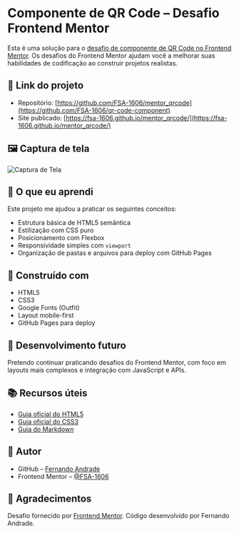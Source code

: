 # Componente de QR Code – Desafio Frontend Mentor

Esta é uma solução para o [desafio de componente de QR Code no Frontend Mentor](https://www.frontendmentor.io/challenges/qr-code-component-iux_sIO_H). Os desafios do Frontend Mentor ajudam você a melhorar suas habilidades de codificação ao construir projetos realistas.

## 🔗 Link do projeto

- Repositório: [https://github.com/FSA-1606/mentor_qrcode](https://github.com/FSA-1606/qr-code-component)
- Site publicado: [https://fsa-1606.github.io/mentor_qrcode/](https://fsa-1606.github.io/mentor_qrcode/)

## 🖼️ Captura de tela

![Captura de Tela](./images/screenshot.jpg)

## 🧠 O que eu aprendi

Este projeto me ajudou a praticar os seguintes conceitos:

- Estrutura básica de HTML5 semântica
- Estilização com CSS puro
- Posicionamento com Flexbox
- Responsividade simples com `viewport`
- Organização de pastas e arquivos para deploy com GitHub Pages

## 🔨 Construído com

- HTML5
- CSS3
- Google Fonts (Outfit)
- Layout mobile-first
- GitHub Pages para deploy

## 🚀 Desenvolvimento futuro

Pretendo continuar praticando desafios do Frontend Mentor, com foco em layouts mais complexos e integração com JavaScript e APIs.

## 📚 Recursos úteis

- [Guia oficial do HTML5](https://developer.mozilla.org/pt-BR/docs/Web/HTML)
- [Guia oficial do CSS3](https://developer.mozilla.org/pt-BR/docs/Web/CSS)
- [Guia do Markdown](https://www.markdownguide.org/)

## 👤 Autor

- GitHub – [Fernando Andrade](https://github.com/FSA-1606)
- Frontend Mentor – [@FSA-1606](https://www.frontendmentor.io/profile/FSA-1606)

## 🙌 Agradecimentos

Desafio fornecido por [Frontend Mentor](https://www.frontendmentor.io). Código desenvolvido por Fernando Andrade.
